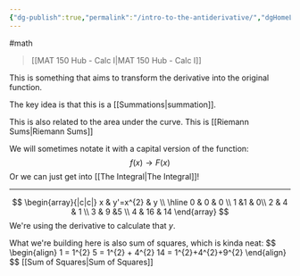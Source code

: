 ```yaml
---
{"dg-publish":true,"permalink":"/intro-to-the-antiderivative/","dgHomeLink":true,"dgPassFrontmatter":false}
---
```


#math 
> [[MAT 150 Hub - Calc I|MAT 150 Hub - Calc I]]

This is something that aims to transform the derivative into the original function.

The key idea is that this is a [[Summations|summation]]. 
<style>
.container {font-family: sans-serif; text-align: center;}
.button-wrapper button {z-index: 1;height: 40px; width: 100px; margin: 10px;padding: 5px;}
.excalidraw .App-menu_top .buttonList { display: flex;}
.excalidraw-wrapper { height: 800px; margin: 50px; position: relative;}
:root[dir="ltr"] .excalidraw .layer-ui__wrapper .zen-mode-transition.App-menu_bottom--transition-left {transform: none;}
</style><script src="https://unpkg.com/react@17/umd/react.production.min.js"></script><script src="https://unpkg.com/react-dom@17/umd/react-dom.production.min.js"></script><script type="text/javascript" src="https://unpkg.com/@excalidraw/excalidraw@0.12.0/dist/excalidraw.production.min.js"></script><div id="Antiderivative_2022-10-17_1044.04.excalidraw.md1"></div><script>(function(){const InitialData={"type":"excalidraw","version":2,"source":"https://excalidraw.com","elements":[{"type":"arrow","version":296,"versionNonce":1242508285,"isDeleted":false,"id":"mfVyxpGw-oXcrDNycsBp0","fillStyle":"hachure","strokeWidth":1,"strokeStyle":"solid","roughness":1,"opacity":100,"angle":0,"x":-42.062917657276785,"y":27.922073457763872,"strokeColor":"#c92a2a","backgroundColor":"transparent","width":0,"height":314.40003967285156,"seed":267939549,"groupIds":[],"strokeSharpness":"round","boundElements":[],"updated":1666028716653,"link":null,"locked":false,"startBinding":null,"endBinding":null,"lastCommittedPoint":null,"startArrowhead":null,"endArrowhead":"arrow","points":[[0,0],[0,-314.40003967285156]]},{"type":"arrow","version":327,"versionNonce":46620243,"isDeleted":false,"id":"lF4BdQq7NBHKo1nGjgX92","fillStyle":"hachure","strokeWidth":1,"strokeStyle":"solid","roughness":1,"opacity":100,"angle":0,"x":-80.46291155376116,"y":-10.477950956298628,"strokeColor":"#c92a2a","backgroundColor":"transparent","width":399.9999694824219,"height":0,"seed":1563441523,"groupIds":[],"strokeSharpness":"round","boundElements":[],"updated":1666028716653,"link":null,"locked":false,"startBinding":null,"endBinding":null,"lastCommittedPoint":null,"startArrowhead":null,"endArrowhead":"arrow","points":[[0,0],[399.9999694824219,0]]},{"type":"text","version":79,"versionNonce":1990370397,"isDeleted":false,"id":"UZ8RRqVY","fillStyle":"hachure","strokeWidth":1,"strokeStyle":"solid","roughness":1,"opacity":100,"angle":0,"x":-109.53705792866072,"y":-316.00961313061543,"strokeColor":"#c92a2a","backgroundColor":"transparent","width":17,"height":25,"seed":2015398717,"groupIds":[],"strokeSharpness":"sharp","boundElements":[],"updated":1666028716653,"link":null,"locked":false,"fontSize":20,"fontFamily":1,"text":"y'","rawText":"y'","baseline":18,"textAlign":"left","verticalAlign":"top","containerId":null,"originalText":"y'"},{"type":"arrow","version":318,"versionNonce":1280539965,"isDeleted":false,"id":"oFyTenxojWjPOrBKXIGOG","fillStyle":"hachure","strokeWidth":0.5,"strokeStyle":"dashed","roughness":0,"opacity":100,"angle":0,"x":-26.62454742812554,"y":-14.224868830688877,"strokeColor":"#c92a2a","backgroundColor":"transparent","width":0,"height":32.97655524038794,"seed":7246611,"groupIds":[],"strokeSharpness":"round","boundElements":[],"updated":1666028717602,"link":null,"locked":false,"startBinding":{"elementId":"Wfd_5PoI8ejD-BhJdyFhn","focus":2.403511120726197,"gap":6.175440364843212},"endBinding":{"elementId":"Aode3snKvEqLmPT9xs0FO","focus":2.046785134927776,"gap":5.024571842188038},"lastCommittedPoint":null,"startArrowhead":null,"endArrowhead":"bar","points":[[0,0],[0,-32.97655524038794]]},{"type":"arrow","version":186,"versionNonce":1230852349,"isDeleted":false,"id":"cWdz-THxhWz57rj9z0u2i","fillStyle":"hachure","strokeWidth":0.5,"strokeStyle":"dashed","roughness":0,"opacity":100,"angle":0,"x":-2.7058192717922793,"y":-14.224868830688877,"strokeColor":"#c92a2a","backgroundColor":"transparent","width":0,"height":62.184418816994366,"seed":1908808605,"groupIds":[],"strokeSharpness":"round","boundElements":[],"updated":1666028722013,"link":null,"locked":false,"startBinding":{"elementId":"Aode3snKvEqLmPT9xs0FO","focus":2.936280062827456,"gap":9.294150210629596},"endBinding":{"elementId":"aWHLNogBMIO4hyTM9QSwz","focus":2.7303760074646553,"gap":8.305810116518842},"lastCommittedPoint":null,"startArrowhead":null,"endArrowhead":"bar","points":[[0,0],[0,-62.184418816994366]]},{"type":"arrow","version":188,"versionNonce":43649363,"isDeleted":false,"id":"soOVk-hORS8wUFrUSk_mX","fillStyle":"hachure","strokeWidth":0.5,"strokeStyle":"dashed","roughness":0,"opacity":100,"angle":0,"x":24.73320887466116,"y":-12.340522998798235,"strokeColor":"#c92a2a","backgroundColor":"transparent","width":0,"height":43.34060108215829,"seed":166770867,"groupIds":[],"strokeSharpness":"round","boundElements":[],"updated":1666028722013,"link":null,"locked":false,"startBinding":{"elementId":"aWHLNogBMIO4hyTM9QSwz","focus":2.9860845552853994,"gap":9.533211926418971},"endBinding":null,"lastCommittedPoint":null,"startArrowhead":null,"endArrowhead":"bar","points":[[0,0],[0,-43.34060108215829]]},{"type":"arrow","version":98,"versionNonce":1484845341,"isDeleted":false,"id":"nSVaoN2MVkrsr54aSZkhm","fillStyle":"hachure","strokeWidth":0.5,"strokeStyle":"dashed","roughness":0,"opacity":100,"angle":0,"x":42.46137244138788,"y":-1.0343042410824523,"strokeColor":"#c92a2a","backgroundColor":"transparent","width":0,"height":14.132809388737655,"seed":1427808253,"groupIds":[],"strokeSharpness":"round","boundElements":[],"updated":1666028716653,"link":null,"locked":false,"startBinding":null,"endBinding":null,"lastCommittedPoint":null,"startArrowhead":null,"endArrowhead":"bar","points":[[0,0],[0,-14.132809388737655]]},{"type":"arrow","version":158,"versionNonce":555219763,"isDeleted":false,"id":"a0oou1HkRPx8Budh87PSL","fillStyle":"hachure","strokeWidth":0.5,"strokeStyle":"dashed","roughness":0,"opacity":100,"angle":0,"x":66.13163704087412,"y":-12.163834128164638,"strokeColor":"#c92a2a","backgroundColor":"transparent","width":0,"height":10.364045841770462,"seed":391981651,"groupIds":[],"strokeSharpness":"round","boundElements":[],"updated":1666028716653,"link":null,"locked":false,"startBinding":null,"endBinding":null,"lastCommittedPoint":null,"startArrowhead":null,"endArrowhead":"bar","points":[[0,0],[0,10.364045841770462]]},{"type":"arrow","version":127,"versionNonce":417252733,"isDeleted":false,"id":"kb-uSyAV_0IPk5ZeNrQnB","fillStyle":"hachure","strokeWidth":0.5,"strokeStyle":"dashed","roughness":0,"opacity":100,"angle":0,"x":78.90040058784132,"y":-8.395142464383241,"strokeColor":"#c92a2a","backgroundColor":"transparent","width":0,"height":34.860972955464376,"seed":2015336541,"groupIds":[],"strokeSharpness":"round","boundElements":[],"updated":1666028716653,"link":null,"locked":false,"startBinding":null,"endBinding":null,"lastCommittedPoint":null,"startArrowhead":null,"endArrowhead":"bar","points":[[0,0],[0,34.860972955464376]]},{"type":"arrow","version":138,"versionNonce":2105023699,"isDeleted":false,"id":"RR-yd19Fn-IfZJRJAsdBz","fillStyle":"hachure","strokeWidth":0.5,"strokeStyle":"dashed","roughness":0,"opacity":100,"angle":0,"x":94.91762769165541,"y":-8.395142464383241,"strokeColor":"#c92a2a","backgroundColor":"transparent","width":0,"height":29.207863576606428,"seed":1300916211,"groupIds":[],"strokeSharpness":"round","boundElements":[],"updated":1666028716653,"link":null,"locked":false,"startBinding":null,"endBinding":null,"lastCommittedPoint":null,"startArrowhead":null,"endArrowhead":"bar","points":[[0,0],[0,29.207863576606428]]},{"type":"arrow","version":205,"versionNonce":1262685661,"isDeleted":false,"id":"_gV_hqJLP_WN3T3OI-I9C","fillStyle":"hachure","strokeWidth":0.5,"strokeStyle":"dashed","roughness":0,"opacity":100,"angle":0,"x":107.16601936531652,"y":-11.692819553377774,"strokeColor":"#c92a2a","backgroundColor":"transparent","width":0,"height":10.364045841770462,"seed":1957070013,"groupIds":[],"strokeSharpness":"round","boundElements":[],"updated":1666028716653,"link":null,"locked":false,"startBinding":null,"endBinding":null,"lastCommittedPoint":null,"startArrowhead":null,"endArrowhead":"bar","points":[[0,0],[0,10.364045841770462]]},{"type":"arrow","version":249,"versionNonce":1218644595,"isDeleted":false,"id":"JfSVdLiWlqn5ukXVSdD9K","fillStyle":"hachure","strokeWidth":0.5,"strokeStyle":"dashed","roughness":0,"opacity":100,"angle":0,"x":120.35665583810896,"y":-10.279488296273996,"strokeColor":"#c92a2a","backgroundColor":"transparent","width":0,"height":1.884345831890755,"seed":1920922003,"groupIds":[],"strokeSharpness":"round","boundElements":[],"updated":1666028716653,"link":null,"locked":false,"startBinding":null,"endBinding":null,"lastCommittedPoint":null,"startArrowhead":null,"endArrowhead":"bar","points":[[0,0],[0,1.884345831890755]]},{"type":"arrow","version":88,"versionNonce":1321159229,"isDeleted":false,"id":"UDy-wIXzaXPooK2IMklsv","fillStyle":"hachure","strokeWidth":0.5,"strokeStyle":"dashed","roughness":0,"opacity":100,"angle":0,"x":141.08474752164977,"y":-8.395142464383241,"strokeColor":"#c92a2a","backgroundColor":"transparent","width":0,"height":8.479628126694024,"seed":777053469,"groupIds":[],"strokeSharpness":"round","boundElements":[],"updated":1666028716653,"link":null,"locked":false,"startBinding":null,"endBinding":null,"lastCommittedPoint":null,"startArrowhead":null,"endArrowhead":"bar","points":[[0,0],[0,-8.479628126694024]]},{"type":"arrow","version":117,"versionNonce":2002732051,"isDeleted":false,"id":"hqy1Smeq0tKBxN3C5CLE0","fillStyle":"hachure","strokeWidth":0.5,"strokeStyle":"dashed","roughness":0,"opacity":100,"angle":0,"x":156.15980170951866,"y":-11.221661212219317,"strokeColor":"#c92a2a","backgroundColor":"transparent","width":0,"height":16.959400019759528,"seed":1198606131,"groupIds":[],"strokeSharpness":"round","boundElements":[],"updated":1666028716653,"link":null,"locked":false,"startBinding":null,"endBinding":null,"lastCommittedPoint":null,"startArrowhead":null,"endArrowhead":"bar","points":[[0,0],[0,-16.959400019759528]]},{"type":"arrow","version":100,"versionNonce":607451805,"isDeleted":false,"id":"W-ubiC0JP6NRcd9mDjB6O","fillStyle":"hachure","strokeWidth":0.5,"strokeStyle":"dashed","roughness":0,"opacity":100,"angle":0,"x":179.71448402408134,"y":-12.163834128164638,"strokeColor":"#c92a2a","backgroundColor":"transparent","width":0,"height":41.456255250267645,"seed":412105085,"groupIds":[],"strokeSharpness":"round","boundElements":[],"updated":1666028716653,"link":null,"locked":false,"startBinding":null,"endBinding":null,"lastCommittedPoint":null,"startArrowhead":null,"endArrowhead":"bar","points":[[0,0],[0,-41.456255250267645]]},{"type":"arrow","version":122,"versionNonce":564349363,"isDeleted":false,"id":"RrwdPi3yziNIKCDXTimdX","fillStyle":"hachure","strokeWidth":0.5,"strokeStyle":"dashed","roughness":0,"opacity":100,"angle":0,"x":197.6159850766004,"y":-12.163834128164638,"strokeColor":"#c92a2a","backgroundColor":"transparent","width":0,"height":72.54846465876483,"seed":583526611,"groupIds":[],"strokeSharpness":"round","boundElements":[],"updated":1666028716653,"link":null,"locked":false,"startBinding":null,"endBinding":null,"lastCommittedPoint":null,"startArrowhead":null,"endArrowhead":"bar","points":[[0,0],[0,-72.54846465876483]]},{"type":"arrow","version":112,"versionNonce":878026493,"isDeleted":false,"id":"Zg3x80xMnYr6NKLE3KlGU","fillStyle":"hachure","strokeWidth":0.5,"strokeStyle":"dashed","roughness":0,"opacity":100,"angle":0,"x":215.51755801230524,"y":-6.7462859490900655,"strokeColor":"#c92a2a","backgroundColor":"transparent","width":0,"height":54.64689172305998,"seed":1017512413,"groupIds":[],"strokeSharpness":"round","boundElements":[],"updated":1666028716653,"link":null,"locked":false,"startBinding":null,"endBinding":null,"lastCommittedPoint":null,"startArrowhead":null,"endArrowhead":"bar","points":[[0,0],[0,-54.64689172305998]]},{"type":"arrow","version":91,"versionNonce":479566675,"isDeleted":false,"id":"vIacpBsQsHQwIK1c-oM-k","fillStyle":"hachure","strokeWidth":0.5,"strokeStyle":"dashed","roughness":0,"opacity":100,"angle":0,"x":229.6503674010429,"y":-8.63063178098082,"strokeColor":"#c92a2a","backgroundColor":"transparent","width":8.881784197001252e-16,"height":16.017227103814093,"seed":1243174515,"groupIds":[],"strokeSharpness":"round","boundElements":[],"updated":1666028716653,"link":null,"locked":false,"startBinding":null,"endBinding":null,"lastCommittedPoint":null,"startArrowhead":null,"endArrowhead":"bar","points":[[0,0],[8.881784197001252e-16,-16.017227103814093]]},{"type":"arrow","version":76,"versionNonce":1436727133,"isDeleted":false,"id":"ftB3BzCfKR_ci3nXUmzp6","fillStyle":"hachure","strokeWidth":0.5,"strokeStyle":"dashed","roughness":0,"opacity":100,"angle":0,"x":244.725349705726,"y":-5.804113033144745,"strokeColor":"#c92a2a","backgroundColor":"transparent","width":0,"height":10.364045841770462,"seed":2141437501,"groupIds":[],"strokeSharpness":"round","boundElements":[],"updated":1666028716653,"link":null,"locked":false,"startBinding":null,"endBinding":null,"lastCommittedPoint":null,"startArrowhead":null,"endArrowhead":"bar","points":[[0,0],[0,-10.364045841770462]]},{"type":"arrow","version":101,"versionNonce":1418508531,"isDeleted":false,"id":"V1-JqEMx0qvzLa2PZsb10","fillStyle":"hachure","strokeWidth":0.5,"strokeStyle":"dashed","roughness":0,"opacity":100,"angle":0,"x":262.62692264143084,"y":-9.572876580111938,"strokeColor":"#c92a2a","backgroundColor":"transparent","width":0,"height":7.537527093934386,"seed":204214291,"groupIds":[],"strokeSharpness":"round","boundElements":[],"updated":1666028716653,"link":null,"locked":false,"startBinding":null,"endBinding":null,"lastCommittedPoint":null,"startArrowhead":null,"endArrowhead":"bar","points":[[0,0],[0,7.537527093934386]]},{"type":"arrow","version":122,"versionNonce":309183421,"isDeleted":false,"id":"19bWJa63dyWjx7DMJFEUu","fillStyle":"hachure","strokeWidth":0.5,"strokeStyle":"dashed","roughness":0,"opacity":100,"angle":0,"x":279.87538619827774,"y":-5.977522402122872,"strokeColor":"#c92a2a","backgroundColor":"transparent","width":0,"height":17.90157293570485,"seed":678096541,"groupIds":[],"strokeSharpness":"round","boundElements":[],"updated":1666028716653,"link":null,"locked":false,"startBinding":null,"endBinding":null,"lastCommittedPoint":null,"startArrowhead":null,"endArrowhead":"bar","points":[[0,0],[0,17.90157293570485]]},{"type":"line","version":563,"versionNonce":1729045139,"isDeleted":false,"id":"ku7V7GSpT-wGp36qvZe52","fillStyle":"hachure","strokeWidth":0.5,"strokeStyle":"solid","roughness":0,"opacity":100,"angle":0,"x":-49.18886905246313,"y":-41.51544646343302,"strokeColor":"#c92a2a","backgroundColor":"transparent","width":332.4444580078125,"height":98.6667209201388,"seed":452367795,"groupIds":[],"strokeSharpness":"round","boundElements":[],"updated":1666028716653,"link":null,"locked":false,"startBinding":null,"endBinding":null,"lastCommittedPoint":null,"startArrowhead":null,"endArrowhead":null,"points":[[0,0],[37.3333740234375,-37.33330620659717],[80,-16.000027126736086],[96.88890245225696,25.77779134114587],[117.3333740234375,47.111138237847285],[133.33333333333337,60.44447157118054],[159.11112467447913,38.22224934895837],[191.99998643663196,20.444471571180543],[236.4444308810764,-38.22224934895826],[272.88892957899304,-6.222195095486086],[315.55555555555554,38.22224934895837],[332.4444580078125,52.4444580078125]]},{"id":"Wfd_5PoI8ejD-BhJdyFhn","type":"rectangle","x":-41.5999755859375,"y":-55.843788146972656,"width":8.79998779296875,"height":50.4000244140625,"angle":0,"strokeColor":"#c92a2a","backgroundColor":"#fa5252","fillStyle":"hachure","strokeWidth":1,"strokeStyle":"solid","roughness":1,"opacity":100,"groupIds":[],"strokeSharpness":"sharp","seed":334211933,"version":108,"versionNonce":785925149,"isDeleted":false,"boundElements":[{"id":"oFyTenxojWjPOrBKXIGOG","type":"arrow"}],"updated":1666028716653,"link":null,"locked":false},{"type":"rectangle","version":144,"versionNonce":2094225459,"isDeleted":false,"id":"qEPt8U3qqvEcLOK0_LyGF","fillStyle":"hachure","strokeWidth":1,"strokeStyle":"solid","roughness":1,"opacity":100,"angle":0,"x":-31,"y":-66.44379425048828,"strokeColor":"#c92a2a","backgroundColor":"#fa5252","width":8,"height":56.000030517578125,"seed":2000150141,"groupIds":[],"strokeSharpness":"sharp","boundElements":[{"id":"oFyTenxojWjPOrBKXIGOG","type":"arrow"}],"updated":1666028716653,"link":null,"locked":false},{"type":"rectangle","version":254,"versionNonce":1859369085,"isDeleted":false,"id":"Aode3snKvEqLmPT9xs0FO","fillStyle":"hachure","strokeWidth":1,"strokeStyle":"solid","roughness":1,"opacity":100,"angle":0,"x":-21.5999755859375,"y":-81.44377899169922,"strokeColor":"#c92a2a","backgroundColor":"#fa5252","width":9.600006103515625,"height":68.00003051757811,"seed":878203677,"groupIds":[],"strokeSharpness":"sharp","boundElements":[{"id":"oFyTenxojWjPOrBKXIGOG","type":"arrow"},{"id":"cWdz-THxhWz57rj9z0u2i","type":"arrow"}],"updated":1666028716653,"link":null,"locked":false},{"type":"rectangle","version":290,"versionNonce":622361405,"isDeleted":false,"id":"5L_Ozu8ZXympm77QZHL6z","fillStyle":"hachure","strokeWidth":1,"strokeStyle":"solid","roughness":1,"opacity":100,"angle":0,"x":-6.6000213623046875,"y":-80.44377899169922,"strokeColor":"#c92a2a","backgroundColor":"#fa5252","width":9.600006103515625,"height":68.00003051757811,"seed":31203603,"groupIds":[],"strokeSharpness":"sharp","boundElements":[{"id":"oFyTenxojWjPOrBKXIGOG","type":"arrow"},{"id":"cWdz-THxhWz57rj9z0u2i","type":"arrow"},{"id":"NsiJILbJzyMzLcjUUO_gy","type":"arrow"}],"updated":1666028725711,"link":null,"locked":false},{"type":"rectangle","version":595,"versionNonce":454916019,"isDeleted":false,"id":"aWHLNogBMIO4hyTM9QSwz","fillStyle":"hachure","strokeWidth":1,"strokeStyle":"solid","roughness":1,"opacity":100,"angle":0,"x":5.5999908447265625,"y":-73.24378204345703,"strokeColor":"#c92a2a","backgroundColor":"#fa5252","width":9.600006103515625,"height":57.60003662109374,"seed":1790513661,"groupIds":[],"strokeSharpness":"sharp","boundElements":[{"id":"oFyTenxojWjPOrBKXIGOG","type":"arrow"},{"id":"cWdz-THxhWz57rj9z0u2i","type":"arrow"},{"id":"soOVk-hORS8wUFrUSk_mX","type":"arrow"}],"updated":1666028722010,"link":null,"locked":false},{"id":"NsiJILbJzyMzLcjUUO_gy","type":"arrow","x":32.800018310546875,"y":-140.6437759399414,"width":44,"height":91.20001220703125,"angle":0,"strokeColor":"#000000","backgroundColor":"#fa5252","fillStyle":"hachure","strokeWidth":1,"strokeStyle":"solid","roughness":1,"opacity":100,"groupIds":[],"strokeSharpness":"round","seed":466839283,"version":133,"versionNonce":565366941,"isDeleted":false,"boundElements":null,"updated":1666028736465,"link":null,"locked":false,"points":[[0,0],[-44,91.20001220703125]],"lastCommittedPoint":null,"startBinding":{"elementId":"a7rDMm6Y","focus":0.5764468899609841,"gap":14},"endBinding":{"elementId":"5L_Ozu8ZXympm77QZHL6z","focus":-0.5115817159697345,"gap":4.5999603271484375},"startArrowhead":null,"endArrowhead":"arrow"},{"id":"a7rDMm6Y","type":"text","x":1.199981689453125,"y":-179.6437759399414,"width":226,"height":25,"angle":0,"strokeColor":"#000000","backgroundColor":"#fa5252","fillStyle":"hachure","strokeWidth":1,"strokeStyle":"solid","roughness":1,"opacity":100,"groupIds":[],"strokeSharpness":"sharp","seed":932398909,"version":49,"versionNonce":605410227,"isDeleted":false,"boundElements":[{"id":"NsiJILbJzyMzLcjUUO_gy","type":"arrow"}],"updated":1666028736465,"link":null,"locked":false,"text":"rise of y for this step","rawText":"rise of y for this step","fontSize":20,"fontFamily":1,"textAlign":"left","verticalAlign":"top","baseline":18,"containerId":null,"originalText":"rise of y for this step"}],"appState":{"theme":"light","viewBackgroundColor":"#ffffff","currentItemStrokeColor":"#000000","currentItemBackgroundColor":"#fa5252","currentItemFillStyle":"hachure","currentItemStrokeWidth":1,"currentItemStrokeStyle":"solid","currentItemRoughness":1,"currentItemOpacity":100,"currentItemFontFamily":1,"currentItemFontSize":20,"currentItemTextAlign":"left","currentItemStrokeSharpness":"sharp","currentItemStartArrowhead":null,"currentItemEndArrowhead":"arrow","currentItemLinearStrokeSharpness":"round","gridSize":null,"colorPalette":{}},"files":{}};InitialData.scrollToContent=true;App=()=>{const e=React.useRef(null),t=React.useRef(null),[n,i]=React.useState({width:void 0,height:void 0});return React.useEffect(()=>{i({width:t.current.getBoundingClientRect().width,height:t.current.getBoundingClientRect().height});const e=()=>{i({width:t.current.getBoundingClientRect().width,height:t.current.getBoundingClientRect().height})};return window.addEventListener("resize",e),()=>window.removeEventListener("resize",e)},[t]),React.createElement(React.Fragment,null,React.createElement("div",{className:"excalidraw-wrapper",ref:t},React.createElement(ExcalidrawLib.Excalidraw,{ref:e,width:n.width,height:n.height,initialData:InitialData,viewModeEnabled:!0,zenModeEnabled:!0,gridModeEnabled:!1})))},excalidrawWrapper=document.getElementById("Antiderivative_2022-10-17_1044.04.excalidraw.md1");ReactDOM.render(React.createElement(App),excalidrawWrapper);})();</script>
This is also related to the area under the curve.
This is [[Riemann Sums|Riemann Sums]]

We will sometimes notate it with a capital version of the function:
$$
f(x) \rightarrow F(x)
$$
Or we can just get into [[The Integral|The Integral]]!

---

<div id="Derivative_and_Antiderivative_with_Estimated_Graphing_2022-10-17_1031.35.excalidraw.md2"></div><script>(function(){const InitialData={"type":"excalidraw","version":2,"source":"https://excalidraw.com","elements":[{"type":"arrow","version":288,"versionNonce":1521681277,"isDeleted":false,"id":"gQ_7O5PgAx9VnKNGCytHK","fillStyle":"hachure","strokeWidth":1,"strokeStyle":"solid","roughness":1,"opacity":100,"angle":0,"x":-295.8629664854018,"y":0.5220795612794973,"strokeColor":"#c92a2a","backgroundColor":"transparent","width":0,"height":314.40003967285156,"seed":1474087763,"groupIds":[],"strokeSharpness":"round","boundElements":[],"updated":1666027898172,"link":null,"locked":false,"startBinding":null,"endBinding":null,"lastCommittedPoint":null,"startArrowhead":null,"endArrowhead":"arrow","points":[[0,0],[0,-314.40003967285156]]},{"type":"arrow","version":319,"versionNonce":546225875,"isDeleted":false,"id":"J_WXz4tyUlLwHF3D5S1pN","fillStyle":"hachure","strokeWidth":1,"strokeStyle":"solid","roughness":1,"opacity":100,"angle":0,"x":-334.26296038188616,"y":-37.877944852783,"strokeColor":"#c92a2a","backgroundColor":"transparent","width":399.9999694824219,"height":0,"seed":967214941,"groupIds":[],"strokeSharpness":"round","boundElements":[],"updated":1666027898172,"link":null,"locked":false,"startBinding":null,"endBinding":null,"lastCommittedPoint":null,"startArrowhead":null,"endArrowhead":"arrow","points":[[0,0],[399.9999694824219,0]]},{"type":"text","version":71,"versionNonce":64981981,"isDeleted":false,"id":"Cb5p2aT1","fillStyle":"hachure","strokeWidth":1,"strokeStyle":"solid","roughness":1,"opacity":100,"angle":0,"x":-363.3371067567857,"y":-343.4096070270998,"strokeColor":"#c92a2a","backgroundColor":"transparent","width":17,"height":25,"seed":2137909491,"groupIds":[],"strokeSharpness":"sharp","boundElements":[],"updated":1666027898172,"link":null,"locked":false,"fontSize":20,"fontFamily":1,"text":"y'","rawText":"y'","baseline":18,"textAlign":"left","verticalAlign":"top","containerId":null,"originalText":"y'"},{"type":"arrow","version":206,"versionNonce":1419078771,"isDeleted":false,"id":"UltnH8qKW0ovqZpgRjxDP","fillStyle":"hachure","strokeWidth":0.5,"strokeStyle":"dashed","roughness":0,"opacity":100,"angle":0,"x":-280.42459625625054,"y":-41.62486272717325,"strokeColor":"#c92a2a","backgroundColor":"transparent","width":0,"height":32.97655524038794,"seed":1702335421,"groupIds":[],"strokeSharpness":"round","boundElements":[],"updated":1666027898172,"link":null,"locked":false,"startBinding":null,"endBinding":null,"lastCommittedPoint":null,"startArrowhead":null,"endArrowhead":"bar","points":[[0,0],[0,-32.97655524038794]]},{"type":"arrow","version":111,"versionNonce":2065434685,"isDeleted":false,"id":"1gH65jf6Ghr2yLQ9dGQFE","fillStyle":"hachure","strokeWidth":0.5,"strokeStyle":"dashed","roughness":0,"opacity":100,"angle":0,"x":-256.5058680999173,"y":-41.62486272717325,"strokeColor":"#c92a2a","backgroundColor":"transparent","width":0,"height":62.184418816994366,"seed":2118800019,"groupIds":[],"strokeSharpness":"round","boundElements":[],"updated":1666027898172,"link":null,"locked":false,"startBinding":null,"endBinding":null,"lastCommittedPoint":null,"startArrowhead":null,"endArrowhead":"bar","points":[[0,0],[0,-62.184418816994366]]},{"type":"arrow","version":105,"versionNonce":1521837587,"isDeleted":false,"id":"qjzpgzssXj9mudwINmfAm","fillStyle":"hachure","strokeWidth":0.5,"strokeStyle":"dashed","roughness":0,"opacity":100,"angle":0,"x":-229.06683995346384,"y":-39.74051689528261,"strokeColor":"#c92a2a","backgroundColor":"transparent","width":0,"height":43.34060108215829,"seed":539497501,"groupIds":[],"strokeSharpness":"round","boundElements":[],"updated":1666027898172,"link":null,"locked":false,"startBinding":null,"endBinding":null,"lastCommittedPoint":null,"startArrowhead":null,"endArrowhead":"bar","points":[[0,0],[0,-43.34060108215829]]},{"type":"arrow","version":90,"versionNonce":1649014941,"isDeleted":false,"id":"EFIuxhjw4HHcs2zI5YApj","fillStyle":"hachure","strokeWidth":0.5,"strokeStyle":"dashed","roughness":0,"opacity":100,"angle":0,"x":-211.33867638673712,"y":-28.434298137566827,"strokeColor":"#c92a2a","backgroundColor":"transparent","width":0,"height":14.132809388737655,"seed":1697155123,"groupIds":[],"strokeSharpness":"round","boundElements":[],"updated":1666027898172,"link":null,"locked":false,"startBinding":null,"endBinding":null,"lastCommittedPoint":null,"startArrowhead":null,"endArrowhead":"bar","points":[[0,0],[0,-14.132809388737655]]},{"type":"arrow","version":150,"versionNonce":971320243,"isDeleted":false,"id":"42s2TRHdUF6cBb6YicVFJ","fillStyle":"hachure","strokeWidth":0.5,"strokeStyle":"dashed","roughness":0,"opacity":100,"angle":0,"x":-187.66841178725088,"y":-39.56382802464901,"strokeColor":"#c92a2a","backgroundColor":"transparent","width":0,"height":10.364045841770462,"seed":1168738429,"groupIds":[],"strokeSharpness":"round","boundElements":[],"updated":1666027898172,"link":null,"locked":false,"startBinding":null,"endBinding":null,"lastCommittedPoint":null,"startArrowhead":null,"endArrowhead":"bar","points":[[0,0],[0,10.364045841770462]]},{"type":"arrow","version":119,"versionNonce":588963069,"isDeleted":false,"id":"oUd6z-gVfAEhoHkj8Sd-a","fillStyle":"hachure","strokeWidth":0.5,"strokeStyle":"dashed","roughness":0,"opacity":100,"angle":0,"x":-174.89964824028368,"y":-35.795136360867616,"strokeColor":"#c92a2a","backgroundColor":"transparent","width":0,"height":34.860972955464376,"seed":1777273299,"groupIds":[],"strokeSharpness":"round","boundElements":[],"updated":1666027898172,"link":null,"locked":false,"startBinding":null,"endBinding":null,"lastCommittedPoint":null,"startArrowhead":null,"endArrowhead":"bar","points":[[0,0],[0,34.860972955464376]]},{"type":"arrow","version":130,"versionNonce":1447771475,"isDeleted":false,"id":"MYnXyVuU5J9FPGhbWgjVv","fillStyle":"hachure","strokeWidth":0.5,"strokeStyle":"dashed","roughness":0,"opacity":100,"angle":0,"x":-158.8824211364696,"y":-35.795136360867616,"strokeColor":"#c92a2a","backgroundColor":"transparent","width":0,"height":29.207863576606428,"seed":935162077,"groupIds":[],"strokeSharpness":"round","boundElements":[],"updated":1666027898172,"link":null,"locked":false,"startBinding":null,"endBinding":null,"lastCommittedPoint":null,"startArrowhead":null,"endArrowhead":"bar","points":[[0,0],[0,29.207863576606428]]},{"type":"arrow","version":197,"versionNonce":1963996509,"isDeleted":false,"id":"mZ2RxrbcbpQjoPiqAz216","fillStyle":"hachure","strokeWidth":0.5,"strokeStyle":"dashed","roughness":0,"opacity":100,"angle":0,"x":-146.63402946280848,"y":-39.09281344986215,"strokeColor":"#c92a2a","backgroundColor":"transparent","width":0,"height":10.364045841770462,"seed":1102337907,"groupIds":[],"strokeSharpness":"round","boundElements":[],"updated":1666027898172,"link":null,"locked":false,"startBinding":null,"endBinding":null,"lastCommittedPoint":null,"startArrowhead":null,"endArrowhead":"bar","points":[[0,0],[0,10.364045841770462]]},{"type":"arrow","version":241,"versionNonce":1262361331,"isDeleted":false,"id":"jfw_2pnXUTTUMFYd4EH6M","fillStyle":"hachure","strokeWidth":0.5,"strokeStyle":"dashed","roughness":0,"opacity":100,"angle":0,"x":-133.44339299001604,"y":-37.67948219275837,"strokeColor":"#c92a2a","backgroundColor":"transparent","width":0,"height":1.884345831890755,"seed":603278653,"groupIds":[],"strokeSharpness":"round","boundElements":[],"updated":1666027898172,"link":null,"locked":false,"startBinding":null,"endBinding":null,"lastCommittedPoint":null,"startArrowhead":null,"endArrowhead":"bar","points":[[0,0],[0,1.884345831890755]]},{"type":"arrow","version":80,"versionNonce":595296701,"isDeleted":false,"id":"76gBqOkRpFD3CqSZn_DBg","fillStyle":"hachure","strokeWidth":0.5,"strokeStyle":"dashed","roughness":0,"opacity":100,"angle":0,"x":-112.71530130647523,"y":-35.795136360867616,"strokeColor":"#c92a2a","backgroundColor":"transparent","width":0,"height":8.479628126694024,"seed":985592083,"groupIds":[],"strokeSharpness":"round","boundElements":[],"updated":1666027898172,"link":null,"locked":false,"startBinding":null,"endBinding":null,"lastCommittedPoint":null,"startArrowhead":null,"endArrowhead":"bar","points":[[0,0],[0,-8.479628126694024]]},{"type":"arrow","version":109,"versionNonce":88360083,"isDeleted":false,"id":"Tdlo5QQDt7VGY5sJMg7zu","fillStyle":"hachure","strokeWidth":0.5,"strokeStyle":"dashed","roughness":0,"opacity":100,"angle":0,"x":-97.64024711860634,"y":-38.62165510870369,"strokeColor":"#c92a2a","backgroundColor":"transparent","width":0,"height":16.959400019759528,"seed":162700701,"groupIds":[],"strokeSharpness":"round","boundElements":[],"updated":1666027898172,"link":null,"locked":false,"startBinding":null,"endBinding":null,"lastCommittedPoint":null,"startArrowhead":null,"endArrowhead":"bar","points":[[0,0],[0,-16.959400019759528]]},{"type":"arrow","version":92,"versionNonce":327041565,"isDeleted":false,"id":"u95-X1gzxRPYE3B90BH08","fillStyle":"hachure","strokeWidth":0.5,"strokeStyle":"dashed","roughness":0,"opacity":100,"angle":0,"x":-74.08556480404366,"y":-39.56382802464901,"strokeColor":"#c92a2a","backgroundColor":"transparent","width":0,"height":41.456255250267645,"seed":377837235,"groupIds":[],"strokeSharpness":"round","boundElements":[],"updated":1666027898172,"link":null,"locked":false,"startBinding":null,"endBinding":null,"lastCommittedPoint":null,"startArrowhead":null,"endArrowhead":"bar","points":[[0,0],[0,-41.456255250267645]]},{"type":"arrow","version":114,"versionNonce":471087667,"isDeleted":false,"id":"VDPtHNDmG84UddwYS103i","fillStyle":"hachure","strokeWidth":0.5,"strokeStyle":"dashed","roughness":0,"opacity":100,"angle":0,"x":-56.184063751524604,"y":-39.56382802464901,"strokeColor":"#c92a2a","backgroundColor":"transparent","width":0,"height":72.54846465876483,"seed":2548221,"groupIds":[],"strokeSharpness":"round","boundElements":[],"updated":1666027898172,"link":null,"locked":false,"startBinding":null,"endBinding":null,"lastCommittedPoint":null,"startArrowhead":null,"endArrowhead":"bar","points":[[0,0],[0,-72.54846465876483]]},{"type":"arrow","version":104,"versionNonce":168425085,"isDeleted":false,"id":"pKhjNQt-478KWQ0jl_lTr","fillStyle":"hachure","strokeWidth":0.5,"strokeStyle":"dashed","roughness":0,"opacity":100,"angle":0,"x":-38.282490815819756,"y":-34.14627984557444,"strokeColor":"#c92a2a","backgroundColor":"transparent","width":0,"height":54.64689172305998,"seed":598607955,"groupIds":[],"strokeSharpness":"round","boundElements":[],"updated":1666027898172,"link":null,"locked":false,"startBinding":null,"endBinding":null,"lastCommittedPoint":null,"startArrowhead":null,"endArrowhead":"bar","points":[[0,0],[0,-54.64689172305998]]},{"type":"arrow","version":83,"versionNonce":1821670355,"isDeleted":false,"id":"zz3NI7aDBa465SeubfuYD","fillStyle":"hachure","strokeWidth":0.5,"strokeStyle":"dashed","roughness":0,"opacity":100,"angle":0,"x":-24.1496814270821,"y":-36.030625677465196,"strokeColor":"#c92a2a","backgroundColor":"transparent","width":8.881784197001252e-16,"height":16.017227103814093,"seed":1012111965,"groupIds":[],"strokeSharpness":"round","boundElements":[],"updated":1666027898172,"link":null,"locked":false,"startBinding":null,"endBinding":null,"lastCommittedPoint":null,"startArrowhead":null,"endArrowhead":"bar","points":[[0,0],[8.881784197001252e-16,-16.017227103814093]]},{"type":"arrow","version":68,"versionNonce":836771549,"isDeleted":false,"id":"cW8-X62d3Km7xMd7WZ4nA","fillStyle":"hachure","strokeWidth":0.5,"strokeStyle":"dashed","roughness":0,"opacity":100,"angle":0,"x":-9.07469912239901,"y":-33.20410692962912,"strokeColor":"#c92a2a","backgroundColor":"transparent","width":0,"height":10.364045841770462,"seed":403670515,"groupIds":[],"strokeSharpness":"round","boundElements":[],"updated":1666027898172,"link":null,"locked":false,"startBinding":null,"endBinding":null,"lastCommittedPoint":null,"startArrowhead":null,"endArrowhead":"bar","points":[[0,0],[0,-10.364045841770462]]},{"type":"arrow","version":93,"versionNonce":1926990195,"isDeleted":false,"id":"-YhLtBXwwlDnzKStwUxOr","fillStyle":"hachure","strokeWidth":0.5,"strokeStyle":"dashed","roughness":0,"opacity":100,"angle":0,"x":8.826873813305838,"y":-36.97287047659631,"strokeColor":"#c92a2a","backgroundColor":"transparent","width":0,"height":7.537527093934386,"seed":1460291261,"groupIds":[],"strokeSharpness":"round","boundElements":[],"updated":1666027898172,"link":null,"locked":false,"startBinding":null,"endBinding":null,"lastCommittedPoint":null,"startArrowhead":null,"endArrowhead":"bar","points":[[0,0],[0,7.537527093934386]]},{"type":"arrow","version":114,"versionNonce":1636973373,"isDeleted":false,"id":"3V1gSqdD0YNP-GgGLC7Ou","fillStyle":"hachure","strokeWidth":0.5,"strokeStyle":"dashed","roughness":0,"opacity":100,"angle":0,"x":26.075337370152738,"y":-33.37751629860725,"strokeColor":"#c92a2a","backgroundColor":"transparent","width":0,"height":17.90157293570485,"seed":716197779,"groupIds":[],"strokeSharpness":"round","boundElements":[],"updated":1666027898172,"link":null,"locked":false,"startBinding":null,"endBinding":null,"lastCommittedPoint":null,"startArrowhead":null,"endArrowhead":"bar","points":[[0,0],[0,17.90157293570485]]},{"type":"line","version":555,"versionNonce":1680859923,"isDeleted":false,"id":"dMG0BzEavwDb-ai9sxVNZ","fillStyle":"hachure","strokeWidth":0.5,"strokeStyle":"solid","roughness":0,"opacity":100,"angle":0,"x":-302.98891788058813,"y":-68.9154403599174,"strokeColor":"#c92a2a","backgroundColor":"transparent","width":332.4444580078125,"height":98.6667209201388,"seed":1391224605,"groupIds":[],"strokeSharpness":"round","boundElements":[],"updated":1666027898172,"link":null,"locked":false,"startBinding":null,"endBinding":null,"lastCommittedPoint":null,"startArrowhead":null,"endArrowhead":null,"points":[[0,0],[37.3333740234375,-37.33330620659717],[80,-16.000027126736086],[96.88890245225696,25.77779134114587],[117.3333740234375,47.111138237847285],[133.33333333333337,60.44447157118054],[159.11112467447913,38.22224934895837],[191.99998643663196,20.444471571180543],[236.4444308810764,-38.22224934895826],[272.88892957899304,-6.222195095486086],[315.55555555555554,38.22224934895837],[332.4444580078125,52.4444580078125]]},{"type":"arrow","version":336,"versionNonce":1597759581,"isDeleted":false,"id":"nnHlAW9ReAoT5dqXzT-Xf","fillStyle":"hachure","strokeWidth":1,"strokeStyle":"solid","roughness":1,"opacity":100,"angle":0,"x":-296.19996643066406,"y":350.35626220703125,"strokeColor":"#000000","backgroundColor":"transparent","width":0,"height":314.40003967285156,"seed":1353664605,"groupIds":[],"strokeSharpness":"round","boundElements":[],"updated":1666027910159,"link":null,"locked":false,"startBinding":null,"endBinding":null,"lastCommittedPoint":null,"startArrowhead":null,"endArrowhead":"arrow","points":[[0,0],[0,-314.40003967285156]]},{"type":"arrow","version":367,"versionNonce":725000179,"isDeleted":false,"id":"S1uEcUu3LSE2SHXW2fKQR","fillStyle":"hachure","strokeWidth":1,"strokeStyle":"solid","roughness":1,"opacity":100,"angle":0,"x":-334.59996032714844,"y":311.95623779296875,"strokeColor":"#000000","backgroundColor":"transparent","width":399.9999694824219,"height":0,"seed":1259190259,"groupIds":[],"strokeSharpness":"round","boundElements":[],"updated":1666027910159,"link":null,"locked":false,"startBinding":null,"endBinding":null,"lastCommittedPoint":null,"startArrowhead":null,"endArrowhead":"arrow","points":[[0,0],[399.9999694824219,0]]},{"id":"AyVPCEc2","type":"text","x":-355,"y":22.20623016357422,"width":11,"height":25,"angle":0,"strokeColor":"#000000","backgroundColor":"transparent","fillStyle":"hachure","strokeWidth":1,"strokeStyle":"solid","roughness":1,"opacity":100,"groupIds":[],"strokeSharpness":"sharp","seed":1634697011,"version":3,"versionNonce":1346314451,"isDeleted":false,"boundElements":null,"updated":1666027913005,"link":null,"locked":false,"text":"y","rawText":"y","fontSize":20,"fontFamily":1,"textAlign":"left","verticalAlign":"top","baseline":18,"containerId":null,"originalText":"y"},{"id":"LIIOAKMH20N62aEaUhpY7","type":"line","x":-295.1999816894531,"y":156.0062484741211,"width":360.8000183105469,"height":70.98064758586509,"angle":0,"strokeColor":"#000000","backgroundColor":"transparent","fillStyle":"hachure","strokeWidth":1,"strokeStyle":"solid","roughness":1,"opacity":100,"groupIds":[],"strokeSharpness":"round","seed":870944371,"version":770,"versionNonce":993938899,"isDeleted":false,"boundElements":null,"updated":1666027946512,"link":null,"locked":false,"points":[[0,0],[24.79998779296875,-16.79998779296875],[79.86855637704889,-48.25234424557604],[174.84561949159433,-24.062966275667122],[262.8094200974928,-70.98064758586509],[360.8000183105469,-15.199981689453125]],"lastCommittedPoint":[50.399993896484375,-29.5999755859375],"startBinding":null,"endBinding":null,"startArrowhead":null,"endArrowhead":null},{"id":"hbw1cE6cdgA0FpjhcZV1-","type":"line","x":-317.7999267578125,"y":155.2062301635742,"width":52.79998779296875,"height":0,"angle":0,"strokeColor":"#000000","backgroundColor":"transparent","fillStyle":"hachure","strokeWidth":1,"strokeStyle":"solid","roughness":1,"opacity":100,"groupIds":[],"strokeSharpness":"round","seed":2095892797,"version":55,"versionNonce":675048371,"isDeleted":false,"boundElements":null,"updated":1666027962545,"link":null,"locked":false,"points":[[0,0],[52.79998779296875,0]],"lastCommittedPoint":null,"startBinding":null,"endBinding":null,"startArrowhead":null,"endArrowhead":null},{"id":"070zBfRo","type":"text","x":-364.800048828125,"y":144.20623016357422,"width":39,"height":25,"angle":0,"strokeColor":"#000000","backgroundColor":"transparent","fillStyle":"hachure","strokeWidth":1,"strokeStyle":"solid","roughness":1,"opacity":100,"groupIds":[],"strokeSharpness":"sharp","seed":1306923677,"version":35,"versionNonce":113428851,"isDeleted":false,"boundElements":null,"updated":1666027963897,"link":null,"locked":false,"text":"????","rawText":"????","fontSize":20,"fontFamily":1,"textAlign":"left","verticalAlign":"top","baseline":18,"containerId":null,"originalText":"????"},{"id":"hLwPsTo7","type":"text","x":-425.79998779296875,"y":194.20623016357422,"width":274,"height":25,"angle":0,"strokeColor":"#000000","backgroundColor":"transparent","fillStyle":"hachure","strokeWidth":1,"strokeStyle":"solid","roughness":1,"opacity":50,"groupIds":[],"strokeSharpness":"sharp","seed":1008683187,"version":264,"versionNonce":71424381,"isDeleted":false,"boundElements":null,"updated":1666027983843,"link":null,"locked":false,"text":"We don't know the y offset","rawText":"We don't know the y offset","fontSize":20,"fontFamily":1,"textAlign":"left","verticalAlign":"top","baseline":18,"containerId":null,"originalText":"We don't know the y offset"}],"appState":{"theme":"light","viewBackgroundColor":"#ffffff","currentItemStrokeColor":"#000000","currentItemBackgroundColor":"transparent","currentItemFillStyle":"hachure","currentItemStrokeWidth":1,"currentItemStrokeStyle":"solid","currentItemRoughness":1,"currentItemOpacity":50,"currentItemFontFamily":1,"currentItemFontSize":20,"currentItemTextAlign":"left","currentItemStrokeSharpness":"sharp","currentItemStartArrowhead":null,"currentItemEndArrowhead":"arrow","currentItemLinearStrokeSharpness":"round","gridSize":null,"colorPalette":{}},"files":{}};InitialData.scrollToContent=true;App=()=>{const e=React.useRef(null),t=React.useRef(null),[n,i]=React.useState({width:void 0,height:void 0});return React.useEffect(()=>{i({width:t.current.getBoundingClientRect().width,height:t.current.getBoundingClientRect().height});const e=()=>{i({width:t.current.getBoundingClientRect().width,height:t.current.getBoundingClientRect().height})};return window.addEventListener("resize",e),()=>window.removeEventListener("resize",e)},[t]),React.createElement(React.Fragment,null,React.createElement("div",{className:"excalidraw-wrapper",ref:t},React.createElement(ExcalidrawLib.Excalidraw,{ref:e,width:n.width,height:n.height,initialData:InitialData,viewModeEnabled:!0,zenModeEnabled:!0,gridModeEnabled:!1})))},excalidrawWrapper=document.getElementById("Derivative_and_Antiderivative_with_Estimated_Graphing_2022-10-17_1031.35.excalidraw.md2");ReactDOM.render(React.createElement(App),excalidrawWrapper);})();</script>

$$
\begin{array}{|c|c|}
x & y'=x^{2} & y \\
\hline
0 & 0 & 0 \\
1 &1 & 0\\
2 & 4 & 1 \\
3 & 9 &5 \\
4 & 16 & 14
\end{array}
$$
We're using the derivative to calculate that $y$.
<div id="Antiderivative_2022-10-17_1038.25.excalidraw.md3"></div><script>(function(){const InitialData={"type":"excalidraw","version":2,"source":"https://excalidraw.com","elements":[{"id":"XQ-038UqgJwG8a3pYmz8w","type":"image","x":8.100006103515625,"y":-182.14374542236328,"width":232.99999999999997,"height":223,"angle":0,"strokeColor":"transparent","backgroundColor":"transparent","fillStyle":"hachure","strokeWidth":1,"strokeStyle":"solid","roughness":1,"opacity":100,"groupIds":[],"strokeSharpness":"round","seed":867716115,"version":18,"versionNonce":934817459,"isDeleted":false,"boundElements":null,"updated":1666028308535,"link":null,"locked":false,"status":"pending","fileId":"37622c3275e5f45d27cc6c38394440c2874661db","scale":[1,1]},{"id":"wTK6X8xdwqzs-1qip2kL9","type":"arrow","x":129.60003662109375,"y":-114.2437515258789,"width":41.43153268705484,"height":23.920506549809843,"angle":0,"strokeColor":"#c92a2a","backgroundColor":"transparent","fillStyle":"hachure","strokeWidth":0.5,"strokeStyle":"solid","roughness":1,"opacity":100,"groupIds":[],"strokeSharpness":"round","seed":1220927571,"version":56,"versionNonce":1952054397,"isDeleted":false,"boundElements":null,"updated":1666028320090,"link":null,"locked":false,"points":[[0,0],[41.43153268705484,23.920506549809843]],"lastCommittedPoint":null,"startBinding":null,"endBinding":null,"startArrowhead":null,"endArrowhead":"arrow"},{"type":"arrow","version":106,"versionNonce":695687741,"isDeleted":false,"id":"zyCOmuOcHyGdh5IiGfK1v","fillStyle":"hachure","strokeWidth":0.5,"strokeStyle":"solid","roughness":1,"opacity":100,"angle":0,"x":135.68419703537882,"y":-82.20403531836195,"strokeColor":"#c92a2a","backgroundColor":"transparent","width":41.43153268705484,"height":23.920506549809843,"seed":330290643,"groupIds":[],"strokeSharpness":"round","boundElements":[],"updated":1666028325068,"link":null,"locked":false,"startBinding":null,"endBinding":null,"lastCommittedPoint":null,"startArrowhead":null,"endArrowhead":"arrow","points":[[0,0],[41.43153268705484,23.920506549809843]]},{"type":"arrow","version":122,"versionNonce":753982877,"isDeleted":false,"id":"NHDnVoLnDcHCzh4OZ4cOC","fillStyle":"hachure","strokeWidth":0.5,"strokeStyle":"solid","roughness":1,"opacity":100,"angle":0,"x":135.08422144944132,"y":-43.804010904299446,"strokeColor":"#c92a2a","backgroundColor":"transparent","width":41.43153268705484,"height":23.920506549809843,"seed":1341142035,"groupIds":[],"strokeSharpness":"round","boundElements":[],"updated":1666028328132,"link":null,"locked":false,"startBinding":null,"endBinding":null,"lastCommittedPoint":null,"startArrowhead":null,"endArrowhead":"arrow","points":[[0,0],[41.43153268705484,23.920506549809843]]},{"type":"arrow","version":139,"versionNonce":452986195,"isDeleted":false,"id":"oFNJHJ4_fsdswvY7of4T0","fillStyle":"hachure","strokeWidth":0.5,"strokeStyle":"solid","roughness":1,"opacity":100,"angle":0,"x":136.88420924241007,"y":-5.40401700781508,"strokeColor":"#c92a2a","backgroundColor":"transparent","width":41.43153268705484,"height":23.920506549809843,"seed":2102073011,"groupIds":[],"strokeSharpness":"round","boundElements":[],"updated":1666028330446,"link":null,"locked":false,"startBinding":null,"endBinding":null,"lastCommittedPoint":null,"startArrowhead":null,"endArrowhead":"arrow","points":[[0,0],[41.43153268705484,23.920506549809843]]}],"appState":{"theme":"light","viewBackgroundColor":"#ffffff","currentItemStrokeColor":"#c92a2a","currentItemBackgroundColor":"transparent","currentItemFillStyle":"hachure","currentItemStrokeWidth":0.5,"currentItemStrokeStyle":"solid","currentItemRoughness":1,"currentItemOpacity":100,"currentItemFontFamily":1,"currentItemFontSize":20,"currentItemTextAlign":"left","currentItemStrokeSharpness":"sharp","currentItemStartArrowhead":null,"currentItemEndArrowhead":"arrow","currentItemLinearStrokeSharpness":"round","gridSize":null,"colorPalette":{}},"files":{}};InitialData.scrollToContent=true;App=()=>{const e=React.useRef(null),t=React.useRef(null),[n,i]=React.useState({width:void 0,height:void 0});return React.useEffect(()=>{i({width:t.current.getBoundingClientRect().width,height:t.current.getBoundingClientRect().height});const e=()=>{i({width:t.current.getBoundingClientRect().width,height:t.current.getBoundingClientRect().height})};return window.addEventListener("resize",e),()=>window.removeEventListener("resize",e)},[t]),React.createElement(React.Fragment,null,React.createElement("div",{className:"excalidraw-wrapper",ref:t},React.createElement(ExcalidrawLib.Excalidraw,{ref:e,width:n.width,height:n.height,initialData:InitialData,viewModeEnabled:!0,zenModeEnabled:!0,gridModeEnabled:!1})))},excalidrawWrapper=document.getElementById("Antiderivative_2022-10-17_1038.25.excalidraw.md3");ReactDOM.render(React.createElement(App),excalidrawWrapper);})();</script>
What we're building here is also sum of squares, which is kinda neat:
$$
\begin{align}
1 = 1^{2}
5 = 1^{2} + 4^{2}
14 = 1^{2}+4^{2}+9^{2}
\end{align}
$$
[[Sum of Squares|Sum of Squares]]